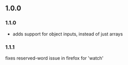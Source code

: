 ## 1.0.0
### 1.1.0
* adds support for object inputs, instead of just arrays
### 1.1.1
fixes reserved-word issue in firefox for 'watch'
